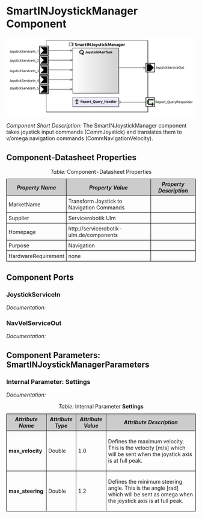 <!--- This file is generated from the SmartINJoystickManager.componentDocumentation model --->
<!--- do not modify this file manually as it will by automatically overwritten by the code generator, modify the model instead and re-generate this file --->

# SmartINJoystickManager Component

<img src="model/SmartINJoystickManagerComponentDefinition.jpg" alt="SmartINJoystickManager-ComponentImage" width="1000">

*Component Short Description:* The SmartINJoystickManager component takes joystick input commands (CommJoystick) and translates them to v/omega navigation commands (CommNavigationVelocity).


## Component-Datasheet Properties

<table style="border-collapse:collapse;">
<caption><i>Table:</i> Component-Datasheet Properties</caption>
<tr style="background-color:#ccc;">
<th style="border:1px solid black; padding: 5px;"><i>Property Name</i></th>
<th style="border:1px solid black; padding: 5px;"><i>Property Value</i></th>
<th style="border:1px solid black; padding: 5px;"><i>Property Description</i></th>
</tr>
<tr>
<td style="border:1px solid black; padding: 5px;">MarketName</td>
<td style="border:1px solid black; padding: 5px;">Transform Joystick to Navigation Commands</td>
<td style="border:1px solid black; padding: 5px;"></td>
</tr>
<tr>
<td style="border:1px solid black; padding: 5px;">Supplier</td>
<td style="border:1px solid black; padding: 5px;">Servicerobotik Ulm</td>
<td style="border:1px solid black; padding: 5px;"></td>
</tr>
<tr>
<td style="border:1px solid black; padding: 5px;">Homepage</td>
<td style="border:1px solid black; padding: 5px;">http://servicerobotik-ulm.de/components</td>
<td style="border:1px solid black; padding: 5px;"></td>
</tr>
<tr>
<td style="border:1px solid black; padding: 5px;">Purpose</td>
<td style="border:1px solid black; padding: 5px;">Navigation</td>
<td style="border:1px solid black; padding: 5px;"></td>
</tr>
<tr>
<td style="border:1px solid black; padding: 5px;">HardwareRequirement</td>
<td style="border:1px solid black; padding: 5px;">none</td>
<td style="border:1px solid black; padding: 5px;"></td>
</tr>
</table>

## Component Ports

### JoystickServiceIn

*Documentation:*


### NavVelServiceOut

*Documentation:*




## Component Parameters: SmartINJoystickManagerParameters

### Internal Parameter: Settings

*Documentation:*

<table style="border-collapse:collapse;">
<caption><i>Table:</i> Internal Parameter <b>Settings</b></caption>
<tr style="background-color:#ccc;">
<th style="border:1px solid black; padding: 5px;"><i>Attribute Name</i></th>
<th style="border:1px solid black; padding: 5px;"><i>Attribute Type</i></th>
<th style="border:1px solid black; padding: 5px;"><i>Attribute Value</i></th>
<th style="border:1px solid black; padding: 5px;"><i>Attribute Description</i></th>
</tr>
<tr>
<td style="border:1px solid black; padding: 5px;"><b>max_velocity</b></td>
<td style="border:1px solid black; padding: 5px;">Double</td>
<td style="border:1px solid black; padding: 5px;">1.0</td>
<td style="border:1px solid black; padding: 5px;"><p>Defines the maximum velocity. This is the velocity [m/s] which will be sent when the joystick axis is at full peak.
</p></td>
</tr>
<tr>
<td style="border:1px solid black; padding: 5px;"><b>max_steering</b></td>
<td style="border:1px solid black; padding: 5px;">Double</td>
<td style="border:1px solid black; padding: 5px;">1.2</td>
<td style="border:1px solid black; padding: 5px;"><p>Defines the minimum steering angle. This is the angle [rad] which will be sent as omega when the joystick axis is at full peak.
</p></td>
</tr>
</table>

